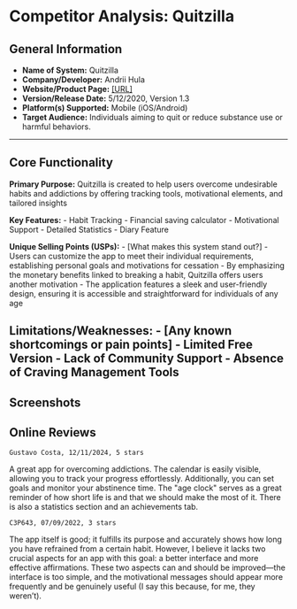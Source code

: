 # Competitor Analysis: Quitzilla 
## General Information 
- **Name of System:** Quitzilla 
- **Company/Developer:** Andrii Hula​ 
- **Website/Product Page:** [\[URL\] ](https://www.quitzilla.com)
- **Version/Release Date:** 5/12/2020, Version 1.3
- **Platform(s) Supported:** Mobile (iOS/Android)
- **Target Audience:** Individuals aiming to quit or reduce substance use or harmful behaviors. 

--- 
## Core Functionality 

**Primary Purpose:** Quitzilla is created to help users overcome undesirable habits and addictions by offering tracking tools, motivational elements, and tailored insights​ 

**Key Features:** - Habit Tracking - Financial saving calculator - Motivational Support - Detailed Statistics - Diary Feature

**Unique Selling Points (USPs):** - [What makes this system stand out?] 
    - Users can customize the app to meet their individual requirements, establishing personal goals and motivations for cessation
    - By emphasizing the monetary benefits linked to breaking a habit, Quitzilla offers users another motivation
    - The application features a sleek and user-friendly design, ensuring it is accessible and straightforward for individuals of any age

**Limitations/Weaknesses:** - [Any known shortcomings or pain points] 
    - Limited Free Version
    - Lack of Community Support
    - Absence of Craving Management Tools
---

## Screenshots



## Online Reviews
    Gustavo Costa, 12/11/2024, 5 stars
A great app for overcoming addictions. The calendar is easily visible, allowing you to track your progress effortlessly. Additionally, you can set goals and monitor your abstinence time. The "age clock" serves as a great reminder of how short life is and that we should make the most of it. There is also a statistics section and an achievements tab.

    C3P643, 07/09/2022, 3 stars
The app itself is good; it fulfills its purpose and accurately shows how long you have refrained from a certain habit. However, I believe it lacks two crucial aspects for an app with this goal: a better interface and more effective affirmations. These two aspects can and should be improved—the interface is too simple, and the motivational messages should appear more frequently and be genuinely useful (I say this because, for me, they weren’t).
